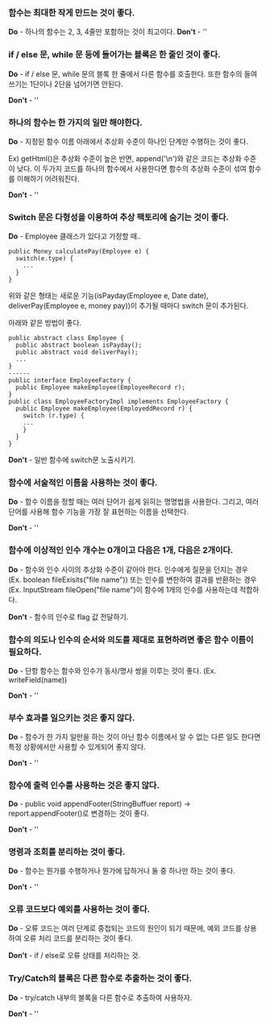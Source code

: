 ### 함수는 최대한 작게 만드는 것이 좋다.

**Do** - 하나의 함수는 2, 3, 4줄만 포함하는 것이 최고이다.
**Don't** - ''

### if / else 문, while 문 등에 들어가는 블록은 한 줄인 것이 좋다.

**Do** - if / else 문, while 문의 블록 한 줄에서 다른 함수를 호출한다. 또한 함수의 들여쓰기는 1단이나 2단을 넘어가면 안된다.

**Don't** - ''

### 하나의 함수는 한 가지의 일만 해야한다.

**Do** - 지정된 함수 이름 아래에서 추상화 수준이 하나인 단계만 수행하는 것이 좋다.
 
  Ex) getHtml()은 추상화 수준이 높은 반면, append('\n')와 같은 코드는 추상화 수준이 낮다. 이 두가지 코드를 하나의 함수에서 사용한다면 함수의 추상화 수준이 섞여 함수를 이해하기 어려워진다.
  
**Don't** - ''

### Switch 문은 다형성을 이용하여 추상 팩토리에 숨기는 것이 좋다.

**Do** - Employee 클래스가 있다고 가정할 때..
  
  ```
  public Money calculatePay(Employee e) {
    switch(e.type) {
      ...
    }
  }
  ```
  위와 같은 형태는 새로운 기능(isPayday(Employee e, Date date), deliverPay(Employee e, money pay))이 추가될 때마다 switch 문이 추가된다. 
  
  아래와 같은 방법이 좋다.
  
  ```
  public abstract class Employee {
    public abstract boolean isPayday();
    public abstract void deliverPay();
    ...
  }
  ------
  public interface EmployeeFactory {
    public Employee makeEmployee(EmployeeRecord r);
  }
  public class EmployeeFactoryImpl implements EmployeeFactory {
    public Employee makeEmployee(EmployeddRecord r) {
      switch (r.type) {
      ...
      }
    }
  }
  ```

**Don't** - 일반 함수에 switch문 노출시키기.

### 함수에 서술적인 이름을 사용하는 것이 좋다.

**Do** - 함수 이름을 정할 때는 여러 단어가 쉽게 읽히는 명명법을 사용한다. 그리고, 여러 단어를 사용해 함수 기능을 가장 잘 표현하는 이름을 선택한다.

**Don't** - ''

### 함수에 이상적인 인수 개수는 0개이고 다음은 1개, 다음은 2개이다.

**Do** - 함수와 인수 사이의 추상화 수준이 같아야 한다. 인수에게 질문을 던지는 경우 (Ex. boolean fileExisits("file name"))
또는 인수를 변한하여 결과를 반환하는 경우 (Ex. InputStream fileOpen("file name")이 함수에 1개의 인수를 사용하는데 적합하다.

**Don't** - 함수의 인수로 flag 값 전달하기.

### 함수의 의도나 인수의 순서와 의도를 제대로 표현하려면 좋은 함수 이름이 필요하다.

**Do** - 단항 함수는 함수와 인수가 동사/명사 쌍을 이루는 것이 좋다. (Ex. writeField(name))

**Don't** - ''

### 부수 효과를 일으키는 것은 좋지 않다.

**Do** - 함수가 한 가지 일만을 하는 것이 아닌 함수 이름에서 알 수 없는 다른 일도 한다면 특정 상황에서만 사용할 수 있게되어 좋지 않다.

**Don't** - ''

### 함수에 출력 인수를 사용하는 것은 좋지 않다.

**Do** - public void appendFooter(StringBuffuer report) -> report.appendFooter()로 변경하는 것이 좋다.

**Don't** - ''

### 명령과 조회를 분리하는 것이 좋다.

**Do** - 함수는 뭔가를 수행하거나 뭔가에 답하거나 둘 중 하나만 하는 것이 좋다.

**Don't** - ''

### 오류 코드보다 예외를 사용하는 것이 좋다.

**Do** - 오류 코드는 여러 단계로 중첩되는 코드의 원인이 되기 때문에, 예외 코드를 상용하여 오류 처리 코드를 분리하는 것이 좋다.

**Don't** - if / else로 오류 상태를 처리하는 것.

### Try/Catch의 블록은 다른 함수로 추출하는 것이 좋다.

**Do** - try/catch 내부의 블록을 다른 함수로 추출하여 사용하자.

**Don't** - ''

